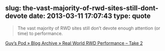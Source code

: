 slug: the-vast-majority-of-rwd-sites-still-dont-devote
date: 2013-03-11 17:07:43
type: quote
---

> The vast majority of RWD sites still don’t devote enough attention (or time) to performance.

[Guy’s Pod » Blog Archive » Real World RWD Performance – Take 2](http://www.guypo.com/uncategorized/real-world-rwd-performance-take-2/)
